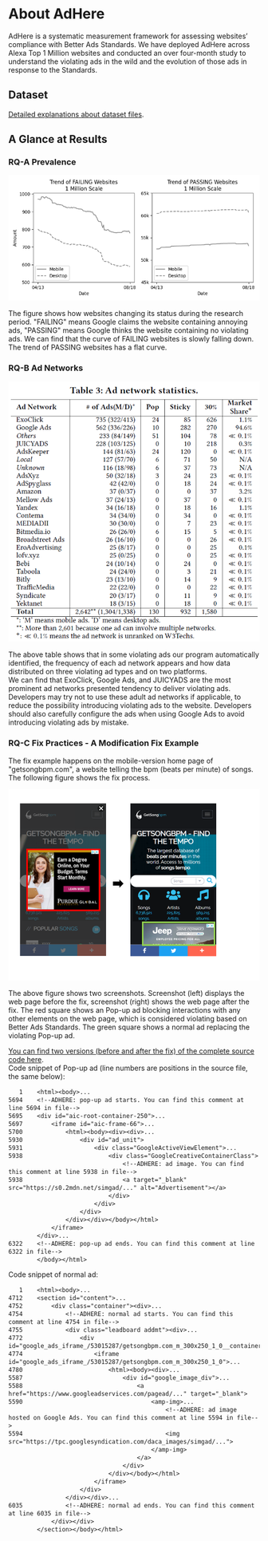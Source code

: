 About AdHere
==
AdHere is a systematic measurement framework for assessing websites’ compliance with 
Better Ads Standards. We have deployed AdHere across Alexa Top 1 Million websites and conducted an over four-month study 
to understand the violating ads in the wild and the evolution of those ads in response to the Standards.

Dataset
--
[Detailed explanations about dataset files](Data/DataInstruction.md).

A Glance at Results
--
### RQ-A  Prevalence
![Unable to display figure1. Check browser settings.](figs/data_8.png)

The figure shows how websites changing its status during the research period. "FAILING" means Google claims the website
containing annoying ads, "PASSING" means Google thinks the website containing no violating ads.
We can find that the curve of FAILING websites is slowly falling down. The trend of PASSING websites
has a flat curve.

### RQ-B  Ad Networks
![Unable to display table1. Check browser settings.](figs/table_3.png)

The above table shows that in some violating ads our program automatically identified, the frequency of each ad network appears
and how data distributed on three violating ad types and on two platforms.  
We can find that 
ExoClick, Google Ads, and JUICYADS are the most prominent ad networks presented tendency to deliver violating ads. 
Developers may try not to use these adult ad networks if applicable, 
to reduce the possibility introducing violating ads to the website. 
Developers should also carefully configure the ads when using Google Ads 
to avoid introducing violating ads by mistake. 

### RQ-C  Fix Practices - A Modification Fix Example

The fix example happens on the mobile-version home page of "getsongbpm.com", a website telling the 
bpm (beats per minute) of songs. The following figure shows the fix process.

![Unable to display figure2. Check browser settings.](figs/merged.png)

The above figure shows two screenshots. Screenshot (left) displays the web page before the fix, screenshot (right) shows 
the web page after the fix. The red square shows an Pop-up ad blocking interactions with any 
other elements on the web page, which is considered violating based on Better Ads Standards. 
The green square shows a normal ad replacing the violating Pop-up ad.

[You can find two versions (before and after the fix) of the complete source code here](https://github.com/adhere-tech/adhere-tech.github.io/tree/master/Data/fix_example).  
Code snippet of Pop-up ad (line numbers are positions in the source file, the same below):
```
   1    <html><body>...
5694    <!--ADHERE: pop-up ad starts. You can find this comment at line 5694 in file-->
5695    <div id="aic-root-container-250">...
5697        <iframe id="aic-frame-66">...
5700            <html><body><div><div>...
5930                <div id="ad_unit">
5931                    <div class="GoogleActiveViewElement">...
5938                        <div class="GoogleCreativeContainerClass">
                                <!--ADHERE: ad image. You can find this comment at line 5938 in file-->
5938                            <a target="_blank" src="https://s0.2mdn.net/simgad/..." alt="Advertisement"></a>
                            </div>
                        </div>
                    </div>
                </div></div></body></html>
            </iframe>
        </div>...
6322    <!--ADHERE: pop-up ad ends. You can find this comment at line 6322 in file-->
        </body></html>
```

Code snippet of normal ad:
```
   1    <html><body>...
4712    <section id="content">...
4752        <div class="container"><div>...
4754            <!--ADHERE: normal ad starts. You can find this comment at line 4754 in file-->
4755            <div class="leadboard addmt"><div>...
4772                <div id="google_ads_iframe_/53015287/getsongbpm.com_m_300x250_1_0__container__">...
4774                    <iframe id="google_ads_iframe_/53015287/getsongbpm.com_m_300x250_1_0">...
4780                        <html><body><div>...
5587                            <div id="google_image_div">...
5588                                <a href="https://www.googleadservices.com/pagead/..." target="_blank">
5590                                    <amp-img>...
                                            <!--ADHERE: ad image hosted on Google Ads. You can find this comment at line 5594 in file-->
5594                                        <img src="https://tpc.googlesyndication.com/daca_images/simgad/...">
                                        </amp-img>
                                    </a>
                                </div>
                            </div></body></html>
                        </iframe>
                    </div>
                </div></div>...
6035            <!--ADHERE: normal ad ends. You can find this comment at line 6035 in file-->
            </div></div>
        </section></body></html>
```
